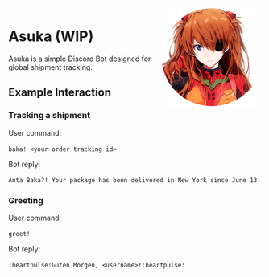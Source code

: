 <img align="right" src="https://raw.githubusercontent.com/SadPandaBear/asuka/master/avatar.png?token=AMqpGkF9pm-ugy6DhJyedFgu2XFzHkkCks5a9JWAwA%3D%3D" width=200 />

# Asuka (WIP)

Asuka is a simple Discord Bot designed for global shipment tracking.

## Example Interaction

### Tracking a shipment
User command:

`baka! <your order tracking id>`

Bot reply:

`Anta Baka?! Your package has been delivered in New York since June 13!`

### Greeting

User command: 

`greet!`

Bot reply:

`:heartpulse:Guten Morgen, <username>!:heartpulse:`